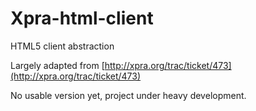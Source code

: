 # Xpra-html-client
HTML5 client abstraction

Largely adapted from [http://xpra.org/trac/ticket/473](http://xpra.org/trac/ticket/473)

No usable version yet, project under heavy development.
